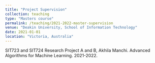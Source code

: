 ```yaml
---
title: "Project Supervision"
collection: teaching
type: "Masters course"
permalink: /teaching/2021-2022-master-supervision
venue: "Deakin University, School of Information Technology"
date: 2021-01-01
location: "Victoria, Australia"
---
```

SIT723 and SIT724 Research Project A and B, Akhila Manchi. Advanced Algorithms for Machine Learning. 2021-2022.
